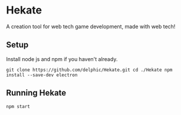 # Hekate

A creation tool for web tech game development, made with web tech!

## Setup

Install node js and npm if you haven't already.

``
git clone https://github.com/delphic/Hekate.git
cd ./Hekate
npm install --save-dev electron
``

## Running Hekate

`npm start` 